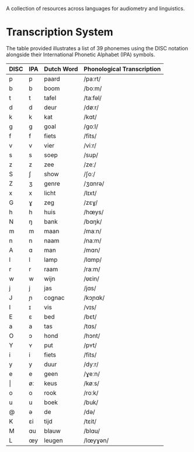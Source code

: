 A collection of  resources across languages for audiometry and linguistics.


# Transcription System

The table provided illustrates a list of 39 phonemes using the DISC notation alongside their International Phonetic Alphabet (IPA) symbols.

| DISC | IPA | Dutch Word    | Phonological Transcription |
|------|-----|---------------|---------------------------|
| p    | p   | paard         | /paːrt/                   |
| b    | b   | boom          | /boːm/                    |
| t    | t   | tafel         | /taːfəl/                  |
| d    | d   | deur          | /døːr/                    |
| k    | k   | kat           | /kɑt/                     |
| g    | ɡ   | goal          | /ɡoːl/                    |
| f    | f   | fiets         | /fits/                    |
| v    | v   | vier          | /viːr/                    |
| s    | s   | soep          | /sup/                     |
| z    | z   | zee           | /zeː/                     |
| S    | ʃ   | show          | /ʃoː/                     |
| Z    | ʒ   | genre         | /ʒɑnrə/                   |
| x    | x   | licht         | /lɪxt/                    |
| G    | ɣ   | zeg           | /zɛɣ/                     |
| h    | h   | huis          | /hœys/                    |
| N    | ŋ   | bank          | /bɑŋk/                    |
| m    | m   | maan          | /maːn/                    |
| n    | n   | naam          | /naːm/                    |
| A    | ɑ   | man           | /mɑn/                     |
| l    | l   | lamp          | /lɑmp/                    |
| r    | r   | raam          | /raːm/                    |
| w    | w   | wijn          | /ʋɛin/                    |
| j    | j   | jas           | /jɑs/                     |
| J    | ɲ   | cognac        | /kɔɲɑk/                   |
| I    | ɪ   | vis           | /vɪs/                     |
| E    | ɛ   | bed           | /bɛt/                     |
| a    | a   | tas           | /tɑs/                     |
| O    | ɔ   | hond          | /hɔnt/                    |
| Y    | ʏ   | put           | /pʏt/                     |
| i    | i   | fiets         | /fits/                    |
| y    | y   | duur          | /dyːr/                    |
| e    | e   | geen          | /ɣeːn/                    |
| \|   | øː  | keus          | /køːs/                    |
| o    | o   | rook          | /roːk/                    |
| u    | u   | boek          | /buk/                     |
| @    | ə   | de            | /də/                      |
| K    | ɛi  | tijd          | /tɛit/                    |
| M    | ɑu  | blauw         | /blɑu/                    |
| L    | œy  | leugen        | /lœyɣən/                  |
